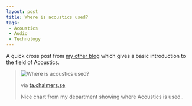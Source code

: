 ```yaml
---
layout: post
title: Where is acoustics used?
tags:
 - Acoustics
 - Audio
 - Technology
---
```


A quick cross post from [my other blog][0] which gives a basic introduction to the field of Acoustics.

> ![Where is acoustics used?](../images/2009/08/media_httpwwwtachalmersseimageseducationwheelofgif_zdwqxaHtvFctFku.gif.scaled1000.gif)
>
> via [ta.chalmers.se][1]
>
> Nice chart from my department showing where Acoustics is used..
>



[0]: chinpen.posterous.com/acoustics
[1]: http://www.ta.chalmers.se/education.php?page=mst_role
